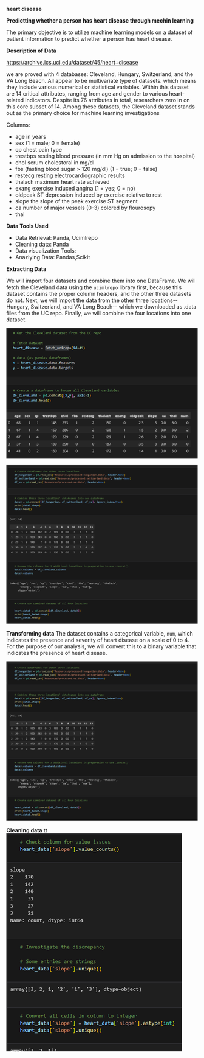 **heart disease**

**Predictting whether a person has heart disease through mechin learning**

The primary objective is to utilize machine learning models on a dataset of patient information to predict whether a person has heart disease.

**Description of Data**

https://archive.ics.uci.edu/dataset/45/heart+disease

we are proved with 4 databases: Cleveland, Hungary, Switzerland, and the VA Long Beach. All appear to be multivariate type of datasets. which means they include various numerical or statistical variables. Within this dataset are 14 critical attributes, ranging from age and gender to various heart-related indicators. Despite its 76 attributes in total, researchers zero in on this core subset of 14. Among these datasets, the Cleveland dataset stands out as the primary choice for machine learning investigations

Columns:
- age in years
- sex (1 = male; 0 = female)
- cp chest pain type
- trestbps resting blood pressure (in mm Hg on admission to the hospital)
- chol serum cholestoral in mg/dl
- fbs (fasting blood sugar > 120 mg/dl) (1 = true; 0 = false)
- restecg resting electrocardiographic results
- thalach maximum heart rate achieved
- exang exercise induced angina (1 = yes; 0 = no)
- oldpeak ST depression induced by exercise relative to rest
- slope the slope of the peak exercise ST segment
- ca number of major vessels (0-3) colored by flourosopy
- thal

**Data Tools Used**
- Data Retrieval: Panda, Ucimlrepo
- Cleaning data: Panda
- Data visualization Tools:
- Anazlying Data: Pandas,Scikit

**Extracting Data**

We will import four datasets and combine them into one DataFrame. We will fetch the Cleveland data using the `ucimlrepo` library first, because this dataset contains the proper column headers, and the other three datasets do not. Next, we will import the data from the other three locations-- Hungary, Switzerland, and VA Long Beach-- which we downloaded as .data files from the UC repo. Finally, we will combine the four locations into one dataset.

![Importing Libraries](https://github.com/Simian12/Project_4/blob/main/images/Importing%20data.png?raw=true)

![Importing Libraries](https://github.com/Simian12/Project_4/blob/main/images/remaining%20imports.png?raw=true)


**Transforming data**
The dataset contains a categorical variable, `num`, which indicates the presence and severity of heart disease on a scale of 0 to 4. For the purpose of our analysis, we will convert this to a binary variable that indicates the presence of heart disease.


![Importing Libraries](https://github.com/Simian12/Project_4/blob/main/images/remaining%20imports.png?raw=true)

**Cleaning data**
tt
![Impoting Libraries](https://github.com/Simian12/Project_4/blob/main/images/Cleaning%20data%20pt1%20.png?raw=true)

